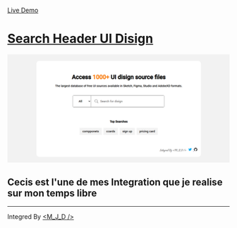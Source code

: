[Live Demo](https://search-hearder-ui-disign.netlify.app/)

# [Search Header UI Disign](https://uidesigndaily.com/posts/figma-search-header-ui-design-day-1169)

![Disign](./assets/Search-Header-UI-Disign.png)

## Cecis est l'une de mes Integration que je realise sur mon temps libre

---

Integred By [<M_J_D />](https://twitter.com/__D________)
